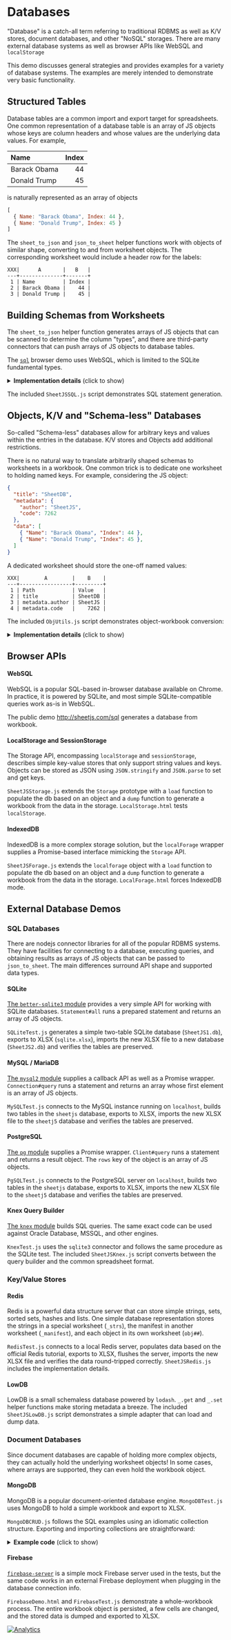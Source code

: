 # Databases

"Database" is a catch-all term referring to traditional RDBMS as well as K/V
stores, document databases, and other "NoSQL" storages. There are many external
database systems as well as browser APIs like WebSQL and `localStorage`

This demo discusses general strategies and provides examples for a variety of
database systems.  The examples are merely intended to demonstrate very basic
functionality.


## Structured Tables

Database tables are a common import and export target for spreadsheets.  One
common representation of a database table is an array of JS objects whose keys
are column headers and whose values are the underlying data values. For example,

| Name         | Index |
| :----------- | ----: |
| Barack Obama |    44 |
| Donald Trump |    45 |

is naturally represented as an array of objects

```js
[
  { Name: "Barack Obama", Index: 44 },
  { Name: "Donald Trump", Index: 45 }
]
```

The `sheet_to_json` and `json_to_sheet` helper functions work with objects of
similar shape, converting to and from worksheet objects.  The corresponding
worksheet would include a header row for the labels:

```
XXX|      A       |   B   |
---+--------------+-------+
 1 | Name         | Index |
 2 | Barack Obama |    44 |
 3 | Donald Trump |    45 |
```


## Building Schemas from Worksheets

The `sheet_to_json` helper function generates arrays of JS objects that can be
scanned to determine the column "types", and there are third-party connectors
that can push arrays of JS objects to database tables.

The [`sql`](http://sheetjs.com/sql) browser demo uses WebSQL, which is
limited to the SQLite fundamental types.

<details>
	<summary><b>Implementation details</b> (click to show)</summary>

The `sql` schema builder scans the first row to find headers:

```js
  if(!ws || !ws['!ref']) return;
  var range = XLSX.utils.decode_range(ws['!ref']);
  if(!range || !range.s || !range.e || range.s > range.e) return;
  var R = range.s.r, C = range.s.c;

  var names = new Array(range.e.c-range.s.c+1);
  for(C = range.s.c; C<= range.e.c; ++C){
    var addr = XLSX.utils.encode_cell({c:C,r:R});
    names[C-range.s.c] = ws[addr] ? ws[addr].v : XLSX.utils.encode_col(C);
  }
```

After finding the headers, a deduplication step ensures that data is not lost.
Duplicate headers will be suffixed with `_1`, `_2`, etc.

```js
  for(var i = 0; i < names.length; ++i) if(names.indexOf(names[i]) < i)
    for(var j = 0; j < names.length; ++j) {
      var _name = names[i] + "_" + (j+1);
      if(names.indexOf(_name) > -1) continue;
      names[i] = _name;
    }
```

A column-major walk helps determine the data type.  For SQLite the only relevant
data types are `REAL` and `TEXT`.  If a string or date or error is seen in any
value of a column, the column is marked as `TEXT`:

```js
  var types = new Array(range.e.c-range.s.c+1);
  for(C = range.s.c; C<= range.e.c; ++C) {
    var seen = {}, _type = "";
    for(R = range.s.r+1; R<= range.e.r; ++R)
      seen[(ws[XLSX.utils.encode_cell({c:C,r:R})]||{t:"z"}).t] = true;
    if(seen.s || seen.str) _type = "TEXT";
    else if(seen.n + seen.b + seen.d + seen.e > 1) _type = "TEXT";
    else switch(true) {
      case seen.b:
      case seen.n: _type = "REAL"; break;
      case seen.e: _type = "TEXT"; break;
      case seen.d: _type = "TEXT"; break;
    }
    types[C-range.s.c] = _type || "TEXT";
  }
```

</details>

The included `SheetJSSQL.js` script demonstrates SQL statement generation.


## Objects, K/V and "Schema-less" Databases

So-called "Schema-less" databases allow for arbitrary keys and values within the
entries in the database.  K/V stores and Objects add additional restrictions.

There is no natural way to translate arbitrarily shaped schemas to worksheets
in a workbook.  One common trick is to dedicate one worksheet to holding named
keys.  For example, considering the JS object:

```json
{
  "title": "SheetDB",
  "metadata": {
    "author": "SheetJS",
    "code": 7262
  },
  "data": [
    { "Name": "Barack Obama", "Index": 44 },
    { "Name": "Donald Trump", "Index": 45 },
  ]
}
```

A dedicated worksheet should store the one-off named values:

```
XXX|        A        |    B    |
---+-----------------+---------+
 1 | Path            | Value   |
 2 | title           | SheetDB |
 3 | metadata.author | SheetJS |
 4 | metadata.code   |    7262 |
```

The included `ObjUtils.js` script demonstrates object-workbook conversion:

<details>
	<summary><b>Implementation details</b> (click to show)</summary>

```js
function deepset(obj, path, value) {
  if(path.indexOf(".") == -1) return obj[path] = value;
  var parts = path.split(".");
  if(!obj[parts[0]]) obj[parts[0]] = {};
  return deepset(obj[parts[0]], parts.slice(1).join("."), value);
}
function workbook_to_object(wb) {
  var out = {};

  /* assign one-off keys */
  var ws = wb.Sheets["_keys"]; if(ws) {
    var data = XLSX.utils.sheet_to_json(ws, {raw:true});
    data.forEach(function(r) { deepset(out, r.path, r.value); });
  }

  /* assign arrays from worksheet tables */
  wb.SheetNames.forEach(function(n) {
    if(n == "_keys") return;
    out[n] = XLSX.utils.sheet_to_json(wb.Sheets[n], {raw:true});
  });

  return out;
}

function walk(obj, key, arr) {
  if(Array.isArray(obj)) return;
  if(typeof obj != "object") { arr.push({path:key, value:obj}); return; }
  Object.keys(obj).forEach(function(k) { walk(obj[k], key?key+"."+k:k, arr); });
}
function object_to_workbook(obj) {
  var wb = XLSX.utils.book_new();

  /* keyed entries */
  var base = []; walk(obj, "", base);
  var ws = XLSX.utils.json_to_sheet(base, {header:["path", "value"]});
  XLSX.utils.book_append_sheet(wb, ws, "_keys");

  /* arrays */
  Object.keys(obj).forEach(function(k) {
    if(!Array.isArray(obj[k])) return;
    XLSX.utils.book_append_sheet(wb, XLSX.utils.json_to_sheet(obj[k]), k);
  });

  return wb;
}
```

</details>


## Browser APIs

#### WebSQL

WebSQL is a popular SQL-based in-browser database available on Chrome.  In
practice, it is powered by SQLite, and most simple SQLite-compatible queries
work as-is in WebSQL.

The public demo <http://sheetjs.com/sql> generates a database from workbook.

#### LocalStorage and SessionStorage

The Storage API, encompassing `localStorage` and `sessionStorage`, describes
simple key-value stores that only support string values and keys. Objects can be
stored as JSON using `JSON.stringify` and `JSON.parse` to set and get keys.

`SheetJSStorage.js` extends the `Storage` prototype with a `load` function to
populate the db based on an object and a `dump` function to generate a workbook
from the data in the storage.  `LocalStorage.html` tests `localStorage`.

#### IndexedDB

IndexedDB is a more complex storage solution, but the `localForage` wrapper
supplies a Promise-based interface mimicking the `Storage` API.

`SheetJSForage.js` extends the `localforage` object with a `load` function to
populate the db based on an object and a `dump` function to generate a workbook
from the data in the storage.  `LocalForage.html` forces IndexedDB mode.


## External Database Demos

### SQL Databases

There are nodejs connector libraries for all of the popular RDBMS systems.  They
have facilities for connecting to a database, executing queries, and obtaining
results as arrays of JS objects that can be passed to `json_to_sheet`.  The main
differences surround API shape and supported data types.

#### SQLite

[The `better-sqlite3` module](https://www.npmjs.com/package/better-sqlite3)
provides a very simple API for working with SQLite databases.  `Statement#all`
runs a prepared statement and returns an array of JS objects.

`SQLiteTest.js` generates a simple two-table SQLite database (`SheetJS1.db`),
exports to XLSX (`sqlite.xlsx`), imports the new XLSX file to a new database
(`SheetJS2.db`) and verifies the tables are preserved.

#### MySQL / MariaDB

[The `mysql2` module](https://www.npmjs.com/package/mysql2) supplies a callback
API as well as a Promise wrapper.  `Connection#query` runs a statement and
returns an array whose first element is an array of JS objects.

`MySQLTest.js` connects to the MySQL instance running on `localhost`, builds two
tables in the `sheetjs` database, exports to XLSX, imports the new XLSX file to
the `sheetj5` database and verifies the tables are preserved.

#### PostgreSQL

[The `pg` module](https://node-postgres.com/) supplies a Promise wrapper.
`Client#query` runs a statement and returns a result object.  The `rows` key of
the object is an array of JS objects.

`PgSQLTest.js` connects to the PostgreSQL server on `localhost`, builds two
tables in the `sheetjs` database, exports to XLSX, imports the new XLSX file to
the `sheetj5` database and verifies the tables are preserved.

#### Knex Query Builder

[The `knex` module](https://www.npmjs.com/package/knex) builds SQL queries.  The
same exact code can be used against Oracle Database, MSSQL, and other engines.

`KnexTest.js` uses the `sqlite3` connector and follows the same procedure as the
SQLite test.  The included `SheetJSKnex.js` script converts between the query
builder and the common spreadsheet format.

### Key/Value Stores

#### Redis

Redis is a powerful data structure server that can store simple strings, sets,
sorted sets, hashes and lists.  One simple database representation stores the
strings in a special worksheet (`_strs`), the manifest in another worksheet
(`_manifest`), and each object in its own worksheet (`obj##`).

`RedisTest.js` connects to a local Redis server, populates data based on the
official Redis tutorial, exports to XLSX, flushes the server, imports the new
XLSX file and verifies the data round-tripped correctly.  `SheetJSRedis.js`
includes the implementation details.

#### LowDB

LowDB is a small schemaless database powered by `lodash`.  `_.get` and `_.set`
helper functions make storing metadata a breeze.  The included `SheetJSLowDB.js`
script demonstrates a simple adapter that can load and dump data.

### Document Databases

Since document databases are capable of holding more complex objects, they can
actually hold the underlying worksheet objects!  In some cases, where arrays are
supported, they can even hold the workbook object.

#### MongoDB

MongoDB is a popular document-oriented database engine.  `MongoDBTest.js` uses
MongoDB to hold a simple workbook and export to XLSX.

`MongoDBCRUD.js` follows the SQL examples using an idiomatic collection
structure.  Exporting and importing collections are straightforward:

<details>
	<summary><b>Example code</b> (click to show)</summary>

```js
/* generate a worksheet from a collection */
const aoa = await db.collection('coll').find({}).toArray();
aoa.forEach((x) => delete x._id);
const ws = XLSX.utils.json_to_sheet(aoa);


/* import data from a worksheet to a collection */
const aoa = XLSX.utils.sheet_to_json(ws);
await db.collection('coll').insertMany(aoa, {ordered: true});
```

</details>

#### Firebase

[`firebase-server`](https://www.npmjs.com/package/firebase-server) is a simple
mock Firebase server used in the tests, but the same code works in an external
Firebase deployment when plugging in the database connection info.

`FirebaseDemo.html` and `FirebaseTest.js` demonstrate a whole-workbook process.
The entire workbook object is persisted, a few cells are changed, and the stored
data is dumped and exported to XLSX.

[![Analytics](https://ga-beacon.appspot.com/UA-36810333-1/SheetJS/js-xlsx?pixel)](https://github.com/SheetJS/js-xlsx)
